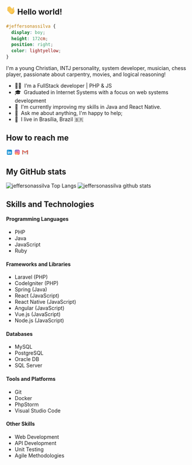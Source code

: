 ## <img height="25" src="assets/hi.gif"/> Hello world!

```css
#jeffersonassilva {
  display: boy;
  height: 172cm;
  position: right;
  color: lightyellow;
}
```

I'm a young Christian, INTJ personality, system developer, musician, chess player, passionate about carpentry, movies, and logical reasoning!

- 👨‍💻 &nbsp;I’m a FullStack developer | PHP & JS
- 🎓 &nbsp;Graduated in Internet Systems with a focus on web systems development
- 🌱 &nbsp;I'm currently improving my skills in Java and React Native.
- 💬 &nbsp;Ask me about anything, I'm happy to help;
- 📌 &nbsp;I live in Brasília, Brazil 🇧🇷

## How to reach me

[<img src="assets/linkedin.png" width="3.5%"/>](https://www.linkedin.com/in/jeffersonassilva/)
[<img src="assets/instagram.png" width="3.5%"/>](https://www.instagram.com/jeffersonassilva/)
<a href="mailto:jeffersonassilva@gmail.com"> <img src="assets/gmail.png" width="3.5%"/> </a>

## My GitHub stats

![jeffersonassilva Top Langs](https://github-readme-stats.vercel.app/api/top-langs/?username=jeffersonassilva&langs_count=10&layout=compact&count_private=true)
![jeffersonassilva github stats](https://github-readme-stats.vercel.app/api?username=jeffersonassilva&count_private=true&show_icons=true&hide=contribs,issues)

## Skills and Technologies

#### Programming Languages
- PHP
- Java
- JavaScript
- Ruby

#### Frameworks and Libraries
- Laravel (PHP)
- CodeIgniter (PHP)
- Spring (Java)
- React (JavaScript)
- React Native (JavaScript)
- Angular (JavaScript)
- Vue.js (JavaScript)
- Node.js (JavaScript)

#### Databases
- MySQL
- PostgreSQL
- Oracle DB
- SQL Server

#### Tools and Platforms
- Git
- Docker
- PhpStorm
- Visual Studio Code

#### Other Skills
- Web Development
- API Development
- Unit Testing
- Agile Methodologies
